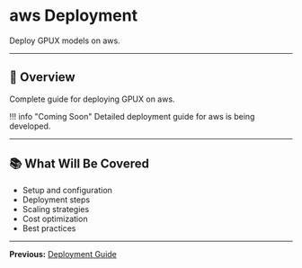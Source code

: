 # aws Deployment

Deploy GPUX models on aws.

---

## 🎯 Overview

Complete guide for deploying GPUX on aws.

!!! info "Coming Soon"
    Detailed deployment guide for aws is being developed.

---

## 📚 What Will Be Covered

- Setup and configuration
- Deployment steps
- Scaling strategies
- Cost optimization
- Best practices

---

**Previous:** [Deployment Guide](index.md)

